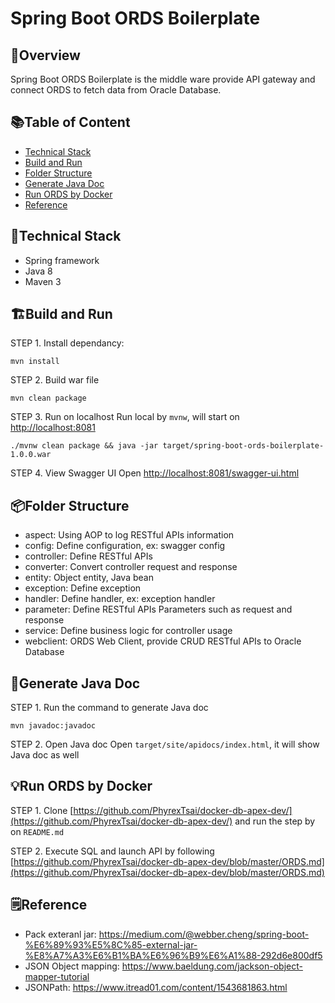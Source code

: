 # Spring Boot ORDS Boilerplate

## 🚀Overview
Spring Boot ORDS Boilerplate is the middle ware provide API gateway and connect ORDS to fetch data from Oracle Database.

## 📚Table of Content
- [Technical Stack](#technical-stack)
- [Build and Run](#build-and-run)
- [Folder Structure](#folder-structure)
- [Generate Java Doc](#generate-java-doc)
- [Run ORDS by Docker](#run-ords-by-docker)
- [Reference](#reference)

## 🔨<a name="technical-stack"></a>Technical Stack
- Spring framework
- Java 8
- Maven 3

## 🏗<a name="build-and-run"></a>Build and Run

STEP 1. Install dependancy:
```
mvn install
```

STEP 2. Build war file
```
mvn clean package
```

STEP 3. Run on localhost
Run local by `mvnw`, will start on [http://localhost:8081](http://localhost:8081)
```
./mvnw clean package && java -jar target/spring-boot-ords-boilerplate-1.0.0.war
```

STEP 4. View Swagger UI
Open [http://localhost:8081/swagger-ui.html](http://localhost:8081/swagger-ui.html)

## 📦<a name="folder-structure"></a>Folder Structure
- aspect: Using AOP to log RESTful APIs information
- config: Define configuration, ex: swagger config
- controller: Define RESTful APIs
- converter: Convert controller request and response
- entity: Object entity, Java bean
- exception: Define exception
- handler: Define handler, ex: exception handler
- parameter: Define RESTful APIs Parameters such as request and response
- service: Define business logic for controller usage
- webclient: ORDS Web Client, provide CRUD RESTful APIs to Oracle Database

## 📑<a name="generate-java-doc"></a>Generate Java Doc

STEP 1. Run the command to generate Java doc
```
mvn javadoc:javadoc
```

STEP 2. Open Java doc
Open `target/site/apidocs/index.html`, it will show Java doc as well

## 💡<a name="run-ords-by-docker">Run ORDS by Docker
STEP 1. Clone [https://github.com/PhyrexTsai/docker-db-apex-dev/](https://github.com/PhyrexTsai/docker-db-apex-dev/) and run the step by on `README.md`  

STEP 2. Execute SQL and launch API by following [https://github.com/PhyrexTsai/docker-db-apex-dev/blob/master/ORDS.md](https://github.com/PhyrexTsai/docker-db-apex-dev/blob/master/ORDS.md)

## 🗒<a name="reference"></a>Reference
- Pack exteranl jar: https://medium.com/@webber.cheng/spring-boot-%E6%89%93%E5%8C%85-external-jar-%E8%A7%A3%E6%B1%BA%E6%96%B9%E6%A1%88-292d6e800df5
- JSON Object mapping: https://www.baeldung.com/jackson-object-mapper-tutorial
- JSONPath: https://www.itread01.com/content/1543681863.html
